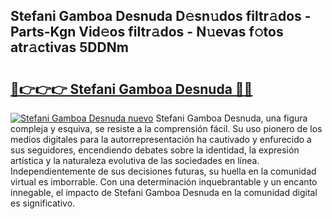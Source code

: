## Stefani Gamboa Desnuda D𝚎sn𝚞dos filtr𝚊dos - Parts-Kgn Vid𝚎os filtr𝚊dos - N𝚞evas f𝚘tos atr𝚊ctivas 5DDNm

# <h2><a href="http://mb1iet.tromn.icu/?c=Stefani+Gamboa+Desnuda">🔗👉👉👉 Stefani Gamboa Desnuda 🔗🔗</a></h2>

[![Stefani Gamboa Desnuda nuevo](https://i.imgur.com/pEAQMta.gif)](http://mb1iet.tromn.icu/?c=Stefani+Gamboa+Desnuda)
Stefani Gamboa Desnuda, una figura compleja y esquiva, se resiste a la comprensión fácil. Su uso pionero de los medios digitales para la autorrepresentación ha cautivado y enfurecido a sus seguidores, encendiendo debates sobre la identidad, la expresión artística y la naturaleza evolutiva de las sociedades en línea. Independientemente de sus decisiones futuras, su huella en la comunidad virtual es imborrable. Con una determinación inquebrantable y un encanto innegable, el impacto de Stefani Gamboa Desnuda en la comunidad digital es significativo.
